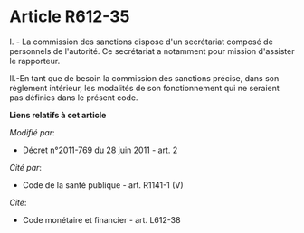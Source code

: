 # Article R612-35

I. - La commission des sanctions dispose d'un secrétariat composé de personnels de l'autorité. Ce secrétariat a notamment
pour mission d'assister le rapporteur. 

II.-En tant que de besoin la commission des sanctions précise, dans son règlement intérieur, les modalités de son
fonctionnement qui ne seraient pas définies dans le présent code.

**Liens relatifs à cet article**

_Modifié par_:

  - Décret n°2011-769 du 28 juin 2011 - art. 2

_Cité par_:

  - Code de la santé publique - art. R1141-1 (V)

_Cite_:

  - Code monétaire et financier - art. L612-38
